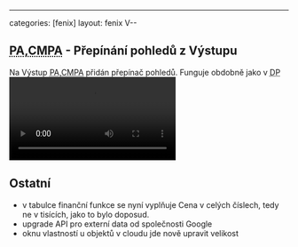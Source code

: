 ﻿---
categories: [fenix]
layout: fenix
V--
## <abbr title="Postanalýza">PA</abbr>,<abbr title="Crossmediální postanalýza">CMPA</abbr> - Přepínání pohledů z Výstupu
Na Výstup <abbr title="Postanalýza">PA</abbr>,<abbr title="Crossmediální postanalýza">CMPA</abbr> přidán přepínač pohledů. Funguje obdobně jako v <abbr title="Detailní plán">DP</abbr>
<video src="{{site.url}}/data/PACMPAsablony.mp4" type="video/mp4" controls>Přepínání pohledů z Výstupu</video>

## Ostatní
<ul>
<li>v tabulce finanční funkce se nyní vyplňuje Cena v celých číslech, tedy ne v tisících, jako to bylo doposud.</li>
<li>upgrade API pro externí data od společnosti Google</li>
<li>oknu vlastností u objektů v cloudu jde nově upravit velikost</li>
</ul>
